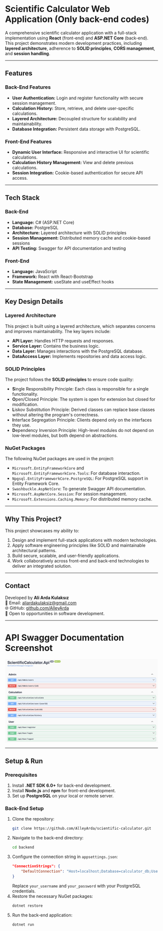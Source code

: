 
# Scientific Calculator Web Application (Only back-end codes)

A comprehensive scientific calculator application with a full-stack implementation using **React** (front-end) and **ASP.NET Core** (back-end). This project demonstrates modern development practices, including **layered architecture**, adherence to **SOLID principles**, **CORS management**, and **session handling**.

---

## Features

### Back-End Features
- **User Authentication:** Login and register functionality with secure session management.
- **Calculation History:** Store, retrieve, and delete user-specific calculations.
- **Layered Architecture:** Decoupled structure for scalability and maintainability.
- **Database Integration:** Persistent data storage with PostgreSQL.

### Front-End Features
- **Dynamic User Interface:** Responsive and interactive UI for scientific calculations.
- **Calculation History Management:** View and delete previous calculations.
- **Session Integration:** Cookie-based authentication for secure API access.

---

## Tech Stack

### Back-End
- **Language:** C# (ASP.NET Core)
- **Database:** PostgreSQL
- **Architecture:** Layered architecture with SOLID principles
- **Session Management:** Distributed memory cache and cookie-based sessions
- **API Testing:** Swagger for API documentation and testing

### Front-End
- **Language:** JavaScript
- **Framework:** React with React-Bootstrap
- **State Management:** useState and useEffect hooks

---

## Key Design Details

### Layered Architecture
This project is built using a layered architecture, which separates concerns and improves maintainability. The key layers include:
- **API Layer:** Handles HTTP requests and responses.
- **Service Layer:** Contains the business logic.
- **Data Layer:** Manages interactions with the PostgreSQL database.
- **DataAccess Layer:** Implements repositories and data access logic.

### SOLID Principles
The project follows the **SOLID principles** to ensure code quality:
- **S**ingle Responsibility Principle: Each class is responsible for a single functionality.
- **O**pen/Closed Principle: The system is open for extension but closed for modification.
- **L**iskov Substitution Principle: Derived classes can replace base classes without altering the program's correctness.
- **I**nterface Segregation Principle: Clients depend only on the interfaces they use.
- **D**ependency Inversion Principle: High-level modules do not depend on low-level modules, but both depend on abstractions.

### NuGet Packages
The following NuGet packages are used in the project:
- `Microsoft.EntityFrameworkCore` and `Microsoft.EntityFrameworkCore.Tools`: For database interaction.
- `Npgsql.EntityFrameworkCore.PostgreSQL`: For PostgreSQL support in Entity Framework Core.
- `Swashbuckle.AspNetCore`: To generate Swagger API documentation.
- `Microsoft.AspNetCore.Session`: For session management.
- `Microsoft.Extensions.Caching.Memory`: For distributed memory cache.

---

## Why This Project?

This project showcases my ability to:
1. Design and implement full-stack applications with modern technologies.
2. Apply software engineering principles like SOLID and maintainable architectural patterns.
3. Build secure, scalable, and user-friendly applications.
4. Work collaboratively across front-end and back-end technologies to deliver an integrated solution.

---

## Contact

Developed by **Ali Arda Kulaksız**  
📧 Email: aliardakulaksiz@gmail.com  
🌐 GitHub: [github.com/AlleyArda](https://github.com/AlleyArda)  
📍 Open to opportunities in software development.

---

# API Swagger Documentation Screenshot

![API Swagger Documentation](assets/apiswagger.png)

---

## Setup & Run

### Prerequisites
1. Install **.NET SDK 6.0+** for back-end development.
2. Install **Node.js** and **npm** for front-end development.
3. Set up **PostgreSQL** on your local or remote server.

### Back-End Setup
1. Clone the repository:
   ```bash
   git clone https://github.com/AlleyArda/scientific-calculator.git
   ```
2. Navigate to the back-end directory:
   ```bash
   cd backend
   ```
3. Configure the connection string in `appsettings.json`:
   ```json
   "ConnectionStrings": {
       "DefaultConnection": "Host=localhost;Database=calculator_db;Username=your_username;Password=your_password"
   }
   ```
   Replace `your_username` and `your_password` with your PostgreSQL credentials.
4. Restore the necessary NuGet packages:
   ```bash
   dotnet restore
   ```
5. Run the back-end application:
   ```bash
   dotnet run
   ```
